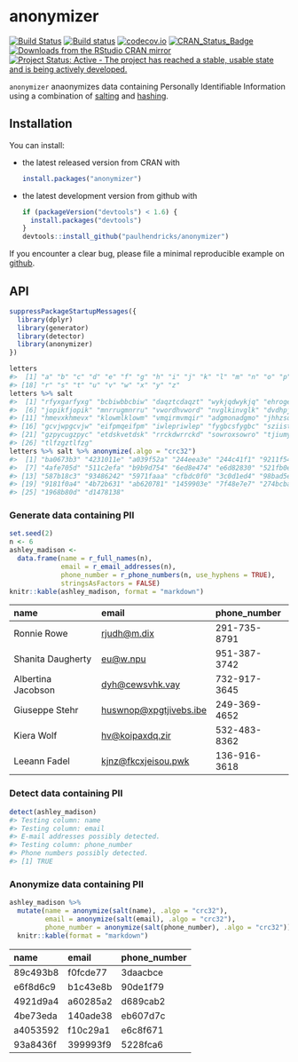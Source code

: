 <!-- README.md is generated from README.Rmd. Please edit that file -->
anonymizer
==========

[![Build Status](https://travis-ci.org/paulhendricks/anonymizer.png?branch=master)](https://travis-ci.org/paulhendricks/anonymizer) [![Build status](https://ci.appveyor.com/api/projects/status/qu5j8q9wvit2i3pe/branch/master?svg=true)](https://ci.appveyor.com/project/paulhendricks/anonymizer/branch/master) [![codecov.io](http://codecov.io/github/paulhendricks/anonymizer/coverage.svg?branch=master)](http://codecov.io/github/paulhendricks/anonymizer?branch=master) [![CRAN\_Status\_Badge](http://www.r-pkg.org/badges/version/anonymizer)](http://cran.r-project.org/package=anonymizer) [![Downloads from the RStudio CRAN mirror](http://cranlogs.r-pkg.org/badges/anonymizer)](http://cran.rstudio.com/package=anonymizer) [![Project Status: Active - The project has reached a stable, usable state and is being actively developed.](http://www.repostatus.org/badges/0.1.0/active.svg)](http://www.repostatus.org/#active)

`anonymizer` anaonymizes data containing Personally Identifiable Information using a combination of [salting](https://en.wikipedia.org/wiki/Salt_%28cryptography%29) and [hashing](https://en.wikipedia.org/wiki/Hash_function).

Installation
------------

You can install:

-   the latest released version from CRAN with

    ``` r
    install.packages("anonymizer")
    ```

-   the latest development version from github with

    ``` r
    if (packageVersion("devtools") < 1.6) {
      install.packages("devtools")
    }
    devtools::install_github("paulhendricks/anonymizer")
    ```

If you encounter a clear bug, please file a minimal reproducible example on [github](https://github.com/paulhendricks/anonymizer/issues).

API
---

``` r
suppressPackageStartupMessages({
  library(dplyr)
  library(generator)
  library(detector)
  library(anonymizer)
})

letters
#>  [1] "a" "b" "c" "d" "e" "f" "g" "h" "i" "j" "k" "l" "m" "n" "o" "p" "q"
#> [18] "r" "s" "t" "u" "v" "w" "x" "y" "z"
letters %>% salt
#>  [1] "rfyxgarfyxg" "bcbiwbbcbiw" "daqztcdaqzt" "wykjqdwykjq" "ehrogeehrog"
#>  [6] "jopikfjopik" "mnrrugmnrru" "vwordhvword" "nvglkinvglk" "dvdhpjdvdhp"
#> [11] "hmevxkhmevx" "klowmlklowm" "vmqirmvmqir" "adgmonadgmo" "jhhzsojhhzs"
#> [16] "gcvjwpgcvjw" "eifpmqeifpm" "iwlepriwlep" "fygbcsfygbc" "sziistsziis"
#> [21] "gzpycugzpyc" "etdskvetdsk" "rrckdwrrckd" "sowroxsowro" "tjiumytjium"
#> [26] "tlfzgztlfzg"
letters %>% salt %>% anonymize(.algo = "crc32")
#>  [1] "ba0673b3" "4231011e" "a039f52a" "244eea3e" "244c41f1" "9211f546"
#>  [7] "4afe705d" "511c2efa" "b9b9d754" "6ed8e474" "e6d82830" "521fb0ed"
#> [13] "587b18c3" "93486242" "5971faaa" "cfbdc0f0" "3c0d1ed4" "98bad5e4"
#> [19] "9181f0a4" "4b72b631" "ab620781" "1459903e" "7f48e7e7" "274bcba5"
#> [25] "1968b80d" "d1478138"
```

### Generate data containing PII

``` r
set.seed(2)
n <- 6
ashley_madison <- 
  data.frame(name = r_full_names(n), 
             email = r_email_addresses(n), 
             phone_number = r_phone_numbers(n, use_hyphens = TRUE), 
             stringsAsFactors = FALSE)
knitr::kable(ashley_madison, format = "markdown")
```

| name               | email                    | phone\_number |
|:-------------------|:-------------------------|:--------------|
| Ronnie Rowe        | <rjudh@m.dix>            | 291-735-8791  |
| Shanita Daugherty  | <eu@w.npu>               | 951-387-3742  |
| Albertina Jacobson | <dyh@cewsvhk.vay>        | 732-917-3645  |
| Giuseppe Stehr     | <huswnop@xpgtjivebs.ibe> | 249-369-4652  |
| Kiera Wolf         | <hv@koipaxdq.zir>        | 532-483-8362  |
| Leeann Fadel       | <kjnz@fkcxjeisou.pwk>    | 136-916-3618  |

### Detect data containing PII

``` r
detect(ashley_madison)
#> Testing column: name
#> Testing column: email
#> E-mail addresses possibly detected.
#> Testing column: phone_number
#> Phone numbers possibly detected.
#> [1] TRUE
```

### Anonymize data containing PII

``` r
ashley_madison %>% 
  mutate(name = anonymize(salt(name), .algo = "crc32"), 
         email = anonymize(salt(email), .algo = "crc32"), 
         phone_number = anonymize(salt(phone_number), .algo = "crc32")) %>% 
  knitr::kable(format = "markdown")
```

| name     | email    | phone\_number |
|:---------|:---------|:--------------|
| 89c493b8 | f0fcde77 | 3daacbce      |
| e6f8d6c9 | b1c43e8b | 90de1f79      |
| 4921d9a4 | a60285a2 | d689cab2      |
| 4be73eda | 140ade38 | eb607d7c      |
| a4053592 | f10c29a1 | e6c8f671      |
| 93a8436f | 399993f9 | 5228fca6      |
